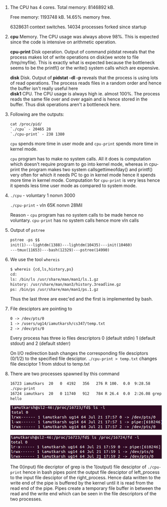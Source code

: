1.	The CPU has 4 cores. Total memory: 8146892 kB.
 
	Free memory: 1193748 kB. 14.65% memory free. 
	
	6328631 context switches. 14034 processes forked since startup

2. 	**cpu** Memory. The CPU usage was always above 98%. This is expected since the code is intensive on arithmetic operation.

	**cpu-print** Disk operation. Output of command pidstat reveals that the process makes lot of write operations on disk(we wrote to file /tmp/myfile). This is exactly what is expected because the bottleneck seems to be the printf() or the write() system calls which are expensive.
	
	**disk** Disk. Output of **pidstat -dl -p <pid>** reveals that the process is using lots of read operations. The process reads files in a random order and hence the buffer isn't really useful here  
	**disk1** CPU. The CPU usage is always high ie. almost 100%. The process reads the same file over and over again and is hence stored in the buffer. Thus disk operations aren't a bottleneck here.

3.	Following are the outputs:
	```
	cat /proc/pid/
	`./cpu` - 20465 28
	`./cpu-print` - 238 1380
	```

	`cpu` spends more time in user mode and `cpu-print` spends more time in kernel mode.

	`cpu` program has to make no system calls. All it does is computation which doesn't require program to go into kernel mode, whereas in cpu-print the program makes two system callsgettimeofday() and printf() very often for which it needs PC to go in kernel mode hence it spends more time in kernel mode.
Computation for `cpu-print` is very less hence it spends less time user mode as compared to system mode.

4.	`./cpu` - voluntary 1 nonvn 3000

   	`./cpu-print` - vln 65K nonvn 28Mil

   	Reason - `cpu` program has no system calls to be made hence no voluntary.
   	`cpu-print` has no system calls hence more vln calls 

5.	Output of `pstree`
	```
	pstree -ps $$
	init(1)---lightdm(1388)---lightdm(10435)---init(10460)
	---tmux(11653)---bash(12329)---pstree(14990)
	```

6.	We use the tool `whereis`
	```	
	$ whereis {cd,ls,history,ps}
	cd:
	ls: /bin/ls /usr/share/man/man1/ls.1.gz
	history: /usr/share/man/man3/history.3readline.gz
	ps: /bin/ps /usr/share/man/man1/ps.1.gz
	```	
	Thus the last three are exec'ed and the first is implemented by bash.

7.	File desciptors are pointing to
	```	
	0 -> /dev/pts/0
	1 -> /users/ug14/iamutkarsh/cs347/temp.txt 
	2 -> /dev/pts/0 
	```
	Every process has three io files descriptors 
	0 (default stdin) 1 (default stdout) and 2 (default stderr)
	
	On I/O redirection bash changes the corresponding file desciptors 
	(0/1/2) to the specified file desciptor. 
	`./cpu-print > temp.txt` changes file desciptor 1 from stdout to temp.txt

8.	There are two processes spawned by this command
	```
	16723 iamutkars  20   0  4192   356   276 R 100.  0.0  9:28.58 ./cpu-print 
	16724 iamutkars  20   0 11740   912   784 R 26.4  0.0  2:26.08 grep hello  
	```
		
	![File descriptor of `cpu-print`](./cpu-print.png)

	![File descriptor of `grep`](./grep.png)

	The 0(input) file decriptor of grep is the 1(output) file desciptor
	of `./cpu-print` hence in bash pipes point the output file desciptor 
	of left_process to the input file desciptor of the right_process. 
	Hence data written to the write end of the pipe is buffered by the kernel 
	until it is read from the read end of the pipe. 
	Pipes create a temporary file buffer in between the read and the write end 
	which can be seen in the file descriptors of the two processes. 

